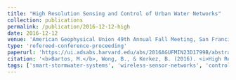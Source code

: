 ```yaml
---
title: "High Resolution Sensing and Control of Urban Water Networks"
collection: publications
permalink: /publication/2016-12-12-high
date: 2016-12-12
venue: 'American Geophysical Union 49th Annual Fall Meeting, San Francisco, CA.'
type: 'refereed-conference-proceeding'
paperurl: 'https://ui.adsabs.harvard.edu/abs/2016AGUFMIN23D1799B/abstract'
citation: '<b>Bartos, M.</b>, Wong, B., & Kerkez, B. (2016). <i>High Resolution Sensing and Control of Urban Water Networks</i>. American Geophysical Union 49th Annual Fall Meeting, San Francisco, CA. [Oral Presentation]'
tags: ['smart-stormwater-systems', 'wireless-sensor-networks', 'control']
---
```


